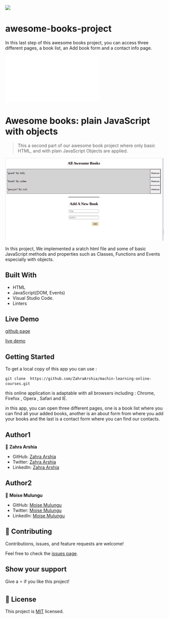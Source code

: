 ![](https://img.shields.io/badge/Microverse-blueviolet)

# awesome-books-project

In this last step of this awesome books project, you can access three different pages, a book list, an Add book form and a contact info page.

![](file:///home/moise/awsome-books-project/index.html)

# Awesome books: plain JavaScript with objects

> This a second part of our awesome book project where only basic HTML, and with plain JavaScript Objects are applied.

![screenshot](img-book/awesome-book2.png)

In this project, We implemented a sratch html file and some of basic JavaScript methods and properties such as Classes, Functions and Events especially with objects.

## Built With

- HTML
- JavaScript(DOM, Events)
- Visual Studio Code.
- Linters

## Live Demo

[github page](https://zahraarshia.github.io/awsome-books-project/)

[live demo](https://raw.githack.com/ZahraArshia/awsome-books-project/step-two/index.html)

## Getting Started

To get a local copy of this app you can use :
```
git clone  https://github.com/ZahraArshia/machin-learning-online-courses.git
```
this online application is adaptable with all browsers including : Chrome, Firefox , Opera , Safari and IE.

in this app, you can open three different pages, one is a book list where you can find all your added books, another is an about form from where you add your books and the last is a contact form where you can find our contacts.

## Author1

👤 **Zahra Arshia**

- GitHub: [Zahra Arshia](https://github.com/ZahraArshia)
- Twitter: [Zahra Arshia](https://twitter.com/ZahraArshia)
- LinkedIn: [Zahra Arshia](https://www.linkedin.com/ZahraArshia)

## Author2

👤 **Moise Mulungu**

- GitHub: [Moise Mulungu](https://github.com/moise-mulungu)
- Twitter: [Moise Mulungu](https://twitter.com/moise_mulungu)
- LinkedIn: [Moise Mulungu](https://www.linkedin.com/in/mo%C3%AFse-mulungu-a939831b2/)


## 🤝 Contributing

Contributions, issues, and feature requests are welcome!

Feel free to check the [issues page](https://github.com/ZahraArshia/awsome-books-project/issues).


## Show your support

Give a ⭐️ if you like this project!

## 📝 License

This project is [MIT](./MIT.md) licensed.
 

